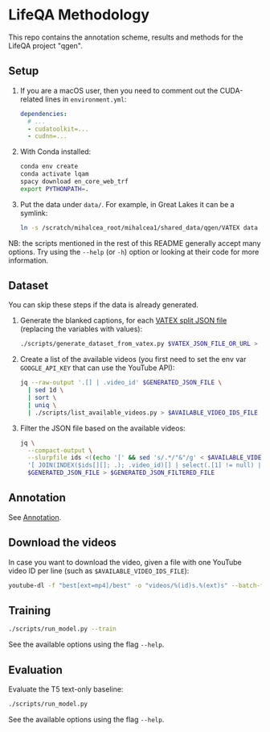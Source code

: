 # LifeQA Methodology

This repo contains the annotation scheme, results and methods for the LifeQA project "qgen".

## Setup

1. If you are a macOS user, then you need to comment out the CUDA-related lines in `environment.yml`:

    ```yaml
    dependencies:
      # ...
      - cudatoolkit=...
      - cudnn=...
    ```

2. With Conda installed:

    ```bash
    conda env create
    conda activate lqam
    spacy download en_core_web_trf
    export PYTHONPATH=.
    ```

3. Put the data under `data/`. For example, in Great Lakes it can be a symlink:

    ```bash
    ln -s /scratch/mihalcea_root/mihalcea1/shared_data/qgen/VATEX data
    ```

NB: the scripts mentioned in the rest of this README generally accept many options. Try using the `--help` (or `-h`) 
option or looking at their code for more information.

## Dataset

You can skip these steps if the data is already generated.

1. Generate the blanked captions, for each
[VATEX split JSON file](https://eric-xw.github.io/vatex-website/download.html) (replacing the variables with values):

    ```bash
    ./scripts/generate_dataset_from_vatex.py $VATEX_JSON_FILE_OR_URL > $GENERATED_JSON_FILE
    ```

2. Create a list of the available videos (you first need to set the env var `GOOGLE_API_KEY` that can use the 
   YouTube API):

    ```bash
    jq --raw-output '.[] | .video_id' $GENERATED_JSON_FILE \
      | sed 1d \
      | sort \
      | uniq \
      | ./scripts/list_available_videos.py > $AVAILABLE_VIDEO_IDS_FILE
    ```

3. Filter the JSON file based on the available videos:

    ```bash
    jq \
      --compact-output \
      --slurpfile ids <((echo '[' && sed 's/.*/"&"/g' < $AVAILABLE_VIDEO_IDS_FILE | paste -s -d, - && echo ']') | jq .) \
      '[ JOIN(INDEX($ids[][]; .); .video_id)[] | select(.[1] != null) | .[0] ]' \
      $GENERATED_JSON_FILE > $GENERATED_JSON_FILTERED_FILE
    ```

## Annotation

See [Annotation](annotation.md).

## Download the videos

In case you want to download the video, given a file with one YouTube video ID per line (such as 
`$AVAILABLE_VIDEO_IDS_FILE`):

```bash
youtube-dl -f "best[ext=mp4]/best" -o "videos/%(id)s.%(ext)s" --batch-file FILE
```

## Training

```bash
./scripts/run_model.py --train
```

See the available options using the flag `--help`.

## Evaluation

Evaluate the T5 text-only baseline:

```bash
./scripts/run_model.py
```

See the available options using the flag `--help`.
